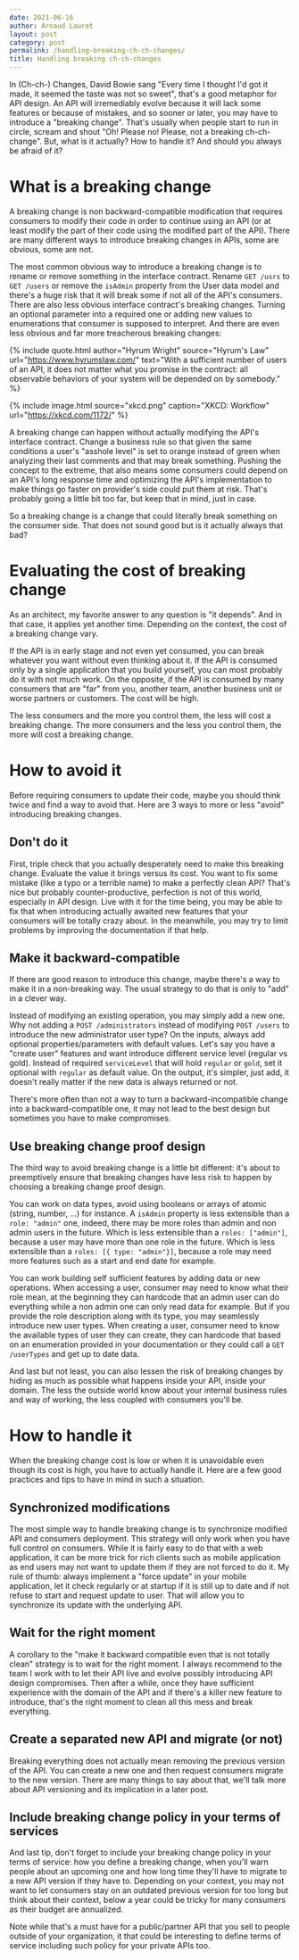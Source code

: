 ```yaml
---
date: 2021-06-16
author: Arnaud Lauret
layout: post
category: post
permalink: /handling-breaking-ch-ch-changes/
title: Handling breaking ch-ch-changes
---
```


In (Ch-ch-) Changes, David Bowie sang "Every time I thought I'd got it made, it seemed the taste was not so sweet", that's a good metaphor for API design.
An API will irremediably evolve because it will lack some features or because of mistakes, and so sooner or later, you may have to introduce a "breaking change".
That's usually when people start to run in circle, scream and shout "Oh! Please no! Please, not a breaking ch-ch-change".
But, what is it actually? How to handle it? And should you always be afraid of it?

<!--more-->

# What is a breaking change

A breaking change is non backward-compatible modification that requires consumers to modify their code in order to continue using an API (or at least modify the part of their code using the modified part of the API).
There are many different ways to introduce breaking changes in APIs, some are obvious, some are not.

The most common obvious way to introduce a breaking change is to rename or remove something in the interface contract.
Rename `GET /usrs` to `GET /users` or remove the `isAdmin` property from the User data model and there's a huge risk that it will break some if not all of the API's consumers.
There are also less obvious interface contract's breaking changes. Turning an optional parameter into a required one or adding new values to enumerations that consumer is supposed to interpret. And there are even less obvious and far more treacherous breaking changes:

{% include quote.html 
    author="Hyrum Wright"
    source="Hyrum's Law"
    url="https://www.hyrumslaw.com/"
    text="With a sufficient number of users of an API, it does not matter what you promise in the contract: all observable behaviors of your system will be depended on by somebody."
%}

{% include image.html source="xkcd.png" caption="XKCD: Workflow" url="https://xkcd.com/1172/" %}

A breaking change can happen without actually modifying the API's interface contract.
Change a business rule so that given the same conditions a user's "asshole level" is set to orange instead of green when analyzing their last comments and that may break something. 
Pushing the concept to the extreme, that also means some consumers could depend on an API's long response time and optimizing the API's implementation to make things go faster on provider's side could put them at risk.
That's probably going a little bit too far, but keep that in mind, just in case.

So a breaking change is a change that could literally break something on the consumer side.
That does not sound good but is it actually always that bad?

# Evaluating the cost of breaking change

As an architect, my favorite answer to any question is "it depends".
And in that case, it applies yet another time.
Depending on the context, the cost of a breaking change vary.

If the API is in early stage and not even yet consumed, you can break whatever you want without even thinking about it.
If the API is consumed only by a single application that you build yourself, you can most probably do it with not much work.
On the opposite, if the API is consumed by many consumers that are "far" from you, another team, another business unit or worse partners or customers.
The cost will be high.

The less consumers and the more you control them, the less will cost a breaking change. 
The more consumers and the less you control them, the more will cost a breaking change.

# How to avoid it

Before requiring consumers to update their code, maybe you should think twice and find a way to avoid that.
Here are 3 ways to more or less "avoid" introducing breaking changes.

## Don't do it

First, triple check that you actually desperately need to make this breaking change.
Evaluate the value it brings versus its cost.
You want to fix some mistake (like a typo or a terrible name) to make a perfectly clean API?
That's nice but probably counter-productive, perfection is not of this world, especially in API design.
Live with it for the time being, you may be able to fix that when introducing actually awaited new features that your consumers will be totally crazy about.
In the meanwhile, you may try to limit problems by improving the documentation if that help.

## Make it backward-compatible

If there are good reason to introduce this change, maybe there's a way to make it in a non-breaking way.
The usual strategy to do that is only to "add" in a clever way.

Instead of modifying an existing operation, you may simply add a new one.
Why not adding a `POST /administrators` instead of modifying `POST /users` to introduce the new administrator user type?
On the inputs, always add optional properties/parameters with default values.
Let's say you have a "create user" features and want introduce different service level (regular vs gold).
Instead of required `serviceLevel` that will hold `regular` or `gold`, set it optional with `regular` as default value.
On the output, it's simpler, just add, it doesn't really matter if the new data is always returned or not.

There's more often than not a way to turn a backward-incompatible change into a backward-compatible one, it may not lead to the best design but sometimes you have to make compromises.

## Use breaking change proof design

The third way to avoid breaking change is a little bit different: it's about to preemptively ensure that breaking changes have less risk to happen by choosing a breaking change proof design.

You can work on data types, avoid using booleans or arrays of atomic (string, number, ...) for instance.
A `isAdmin` property is less extensible than a `role: "admin"` one, indeed, there may be more roles than admin and non admin users in the future.
Which is less extensible than a `roles: ["admin"]`, because a user may have more than one role in the future.
Which is less extensible than a `roles: [{ type: "admin"}]`, because a role may need more features such as a start and end date for example.

You can work building self sufficient features by adding data or new operations.
When accessing a user, consumer may need to know what their role mean, at the beginning they can hardcode that an admin user can do everything while a non admin one can only read data for example.
But if you provide the role description along with its type, you may seamlessly introduce new user types.
When creating a user, consumer need to know the available types of user they can create, they can hardcode that based on an enumeration provided in your documentation or they could call a `GET /userTypes` and get up to date data.

And last but not least, you can also lessen the risk of breaking changes by hiding as much as possible what happens inside your API, inside your domain.
The less the outside world know about your internal business rules and way of working, the less coupled with consumers you'll be.

# How to handle it

When the breaking change cost is low or when it is unavoidable even though its cost is high, you have to actually handle it.
Here are a few good practices and tips to have in mind in such a situation.

## Synchronized modifications

The most simple way to handle breaking change is to synchronize modified API and consumers deployment.
This strategy will only work when you have full control on consumers.
While it is fairly easy to do that with a web application, it can be more trick for rich clients such as mobile application as end users may not want to update them if they are not forced to do it.
My rule of thumb: always implement a "force update" in your mobile application, let it check regularly or at startup if it is still up to date and if not refuse to start and request update to user.
That will allow you to synchronize its update with the underlying API. 

## Wait for the right moment

A corollary to the "make it backward compatible even that is not totally clean" strategy is to wait for the right moment.
I always recommend to the team I work with to let their API live and evolve possibly introducing API design compromises.
Then after a while, once they have sufficient experience with the domain of the API and if there's a killer new feature to introduce, that's the right moment to clean all this mess and break everything.

## Create a separated new API and migrate (or not)

Breaking everything does not actually mean removing the previous version of the API.
You can create a new one and then request consumers migrate to the new version.
There are many things to say about that, we'll talk more about API versioning and its implication in a later post.

## Include breaking change policy in your terms of services

And last tip, don't forget to include your breaking change policy in your terms of service: how you define a breaking change, when you'll warn people about an upcoming one and how long time they'll have to migrate to a new API version if they have to.
Depending on your context, you may not want to let consumers stay on an outdated previous version for too long but think about their context, below a year could be tricky for many consumers as their budget are annualized.

Note while that's a must have for a public/partner API that you sell to people outside of your organization, it that could be interesting to define terms of service including such policy for your private APIs too.